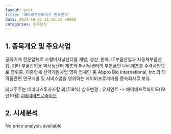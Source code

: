 ```yaml
---
layout: post
title: '에이비프로바이오 종목분석'
date: 2024-10-27 21:20:23 +0900
categories: 종목분석
---
```


## 1. 종목개요 및 주요사업

공작기계 전문업체로 소형머시닝센터를 개발, 생산, 판매. IT부품산업과 자동차부품산업, 기타 부품산업용 머시닝센터 제조와 머시닝센터의 부분품인 Unit제조를 주력사업으로 영위중. 이중항체 신약개발사업 영위 업체인 美 Abpro Bio International, Inc.와 의약품관련 연구개발 및 서비스업을 영위하는 에이비프로파마를 종속회사로 보유.

최대주주는 베리타스투자조합 외(7.19%) 상호변경 : 유지인트 -> 에이비프로바이오(19년10월)
[#에이비프로바이오](#)

## 2. 시세분석

No price analysis available
